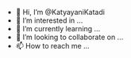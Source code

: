- 👋 Hi, I’m @KatyayaniKatadi
- 👀 I’m interested in ...
- 🌱 I’m currently learning ...
- 💞️ I’m looking to collaborate on ...
- 📫 How to reach me ...

<!---
KatyayaniKatadi/KatyayaniKatadi is a ✨ special ✨ repository because its `README.md` (this file) appears on your GitHub profile.
You can click the Preview link to take a look at your changes.
--->
